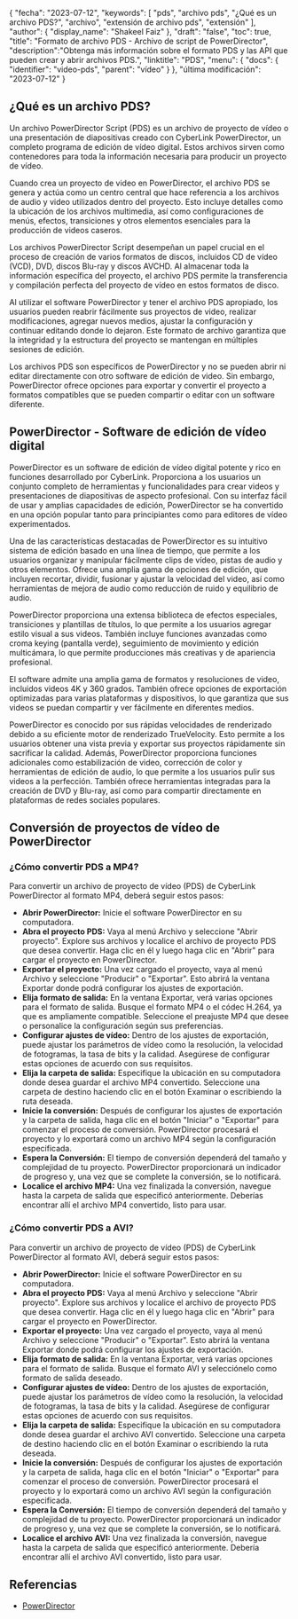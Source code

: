 {
"fecha": "2023-07-12",
  "keywords": [
"pds",
"archivo pds",
"¿Qué es un archivo PDS?",
"archivo",
"extensión de archivo pds",
"extensión"
],
  "author": {
"display_name": "Shakeel Faiz"
},
"draft": "false",
"toc": true,
"title": "Formato de archivo PDS - Archivo de script de PowerDirector",
  "description":"Obtenga más información sobre el formato PDS y las API que pueden crear y abrir archivos PDS.",
"linktitle": "PDS",
  "menu": {
    "docs": {
      "identifier": "video-pds",
"parent": "vídeo"
}
},
"última modificación": "2023-07-12"
}

## ¿Qué es un archivo PDS?

Un archivo PowerDirector Script (PDS) es un archivo de proyecto de vídeo o una presentación de diapositivas creado con CyberLink PowerDirector, un completo programa de edición de vídeo digital. Estos archivos sirven como contenedores para toda la información necesaria para producir un proyecto de vídeo.

Cuando crea un proyecto de video en PowerDirector, el archivo PDS se genera y actúa como un centro central que hace referencia a los archivos de audio y video utilizados dentro del proyecto. Esto incluye detalles como la ubicación de los archivos multimedia, así como configuraciones de menús, efectos, transiciones y otros elementos esenciales para la producción de videos caseros.

Los archivos PowerDirector Script desempeñan un papel crucial en el proceso de creación de varios formatos de discos, incluidos CD de vídeo (VCD), DVD, discos Blu-ray y discos AVCHD. Al almacenar toda la información específica del proyecto, el archivo PDS permite la transferencia y compilación perfecta del proyecto de vídeo en estos formatos de disco.

Al utilizar el software PowerDirector y tener el archivo PDS apropiado, los usuarios pueden reabrir fácilmente sus proyectos de video, realizar modificaciones, agregar nuevos medios, ajustar la configuración y continuar editando donde lo dejaron. Este formato de archivo garantiza que la integridad y la estructura del proyecto se mantengan en múltiples sesiones de edición.

Los archivos PDS son específicos de PowerDirector y no se pueden abrir ni editar directamente con otro software de edición de video. Sin embargo, PowerDirector ofrece opciones para exportar y convertir el proyecto a formatos compatibles que se pueden compartir o editar con un software diferente.

## PowerDirector - Software de edición de vídeo digital

PowerDirector es un software de edición de vídeo digital potente y rico en funciones desarrollado por CyberLink. Proporciona a los usuarios un conjunto completo de herramientas y funcionalidades para crear videos y presentaciones de diapositivas de aspecto profesional. Con su interfaz fácil de usar y amplias capacidades de edición, PowerDirector se ha convertido en una opción popular tanto para principiantes como para editores de vídeo experimentados.

Una de las características destacadas de PowerDirector es su intuitivo sistema de edición basado en una línea de tiempo, que permite a los usuarios organizar y manipular fácilmente clips de vídeo, pistas de audio y otros elementos. Ofrece una amplia gama de opciones de edición, que incluyen recortar, dividir, fusionar y ajustar la velocidad del video, así como herramientas de mejora de audio como reducción de ruido y equilibrio de audio.

PowerDirector proporciona una extensa biblioteca de efectos especiales, transiciones y plantillas de títulos, lo que permite a los usuarios agregar estilo visual a sus videos. También incluye funciones avanzadas como croma keying (pantalla verde), seguimiento de movimiento y edición multicámara, lo que permite producciones más creativas y de apariencia profesional.

El software admite una amplia gama de formatos y resoluciones de video, incluidos videos 4K y 360 grados. También ofrece opciones de exportación optimizadas para varias plataformas y dispositivos, lo que garantiza que sus videos se puedan compartir y ver fácilmente en diferentes medios.

PowerDirector es conocido por sus rápidas velocidades de renderizado debido a su eficiente motor de renderizado TrueVelocity. Esto permite a los usuarios obtener una vista previa y exportar sus proyectos rápidamente sin sacrificar la calidad. Además, PowerDirector proporciona funciones adicionales como estabilización de video, corrección de color y herramientas de edición de audio, lo que permite a los usuarios pulir sus videos a la perfección. También ofrece herramientas integradas para la creación de DVD y Blu-ray, así como para compartir directamente en plataformas de redes sociales populares.

## Conversión de proyectos de vídeo de PowerDirector

### ¿Cómo convertir PDS a MP4?

Para convertir un archivo de proyecto de vídeo (PDS) de CyberLink PowerDirector al formato MP4, deberá seguir estos pasos:

- **Abrir PowerDirector:** Inicie el software PowerDirector en su computadora.
- **Abra el proyecto PDS:** Vaya al menú Archivo y seleccione "Abrir proyecto". Explore sus archivos y localice el archivo de proyecto PDS que desea convertir. Haga clic en él y luego haga clic en "Abrir" para cargar el proyecto en PowerDirector.
- **Exportar el proyecto:** Una vez cargado el proyecto, vaya al menú Archivo y seleccione "Producir" o "Exportar". Esto abrirá la ventana Exportar donde podrá configurar los ajustes de exportación.
- **Elija formato de salida:** En la ventana Exportar, verá varias opciones para el formato de salida. Busque el formato MP4 o el códec H.264, ya que es ampliamente compatible. Seleccione el preajuste MP4 que desee o personalice la configuración según sus preferencias.
- **Configurar ajustes de vídeo:** Dentro de los ajustes de exportación, puede ajustar los parámetros de vídeo como la resolución, la velocidad de fotogramas, la tasa de bits y la calidad. Asegúrese de configurar estas opciones de acuerdo con sus requisitos.
- **Elija la carpeta de salida:** Especifique la ubicación en su computadora donde desea guardar el archivo MP4 convertido. Seleccione una carpeta de destino haciendo clic en el botón Examinar o escribiendo la ruta deseada.
- **Inicie la conversión:** Después de configurar los ajustes de exportación y la carpeta de salida, haga clic en el botón "Iniciar" o "Exportar" para comenzar el proceso de conversión. PowerDirector procesará el proyecto y lo exportará como un archivo MP4 según la configuración especificada.
- **Espera la Conversión:** El tiempo de conversión dependerá del tamaño y complejidad de tu proyecto. PowerDirector proporcionará un indicador de progreso y, una vez que se complete la conversión, se lo notificará.
- **Localice el archivo MP4:** Una vez finalizada la conversión, navegue hasta la carpeta de salida que especificó anteriormente. Deberías encontrar allí el archivo MP4 convertido, listo para usar.

### ¿Cómo convertir PDS a AVI?

Para convertir un archivo de proyecto de vídeo (PDS) de CyberLink PowerDirector al formato AVI, deberá seguir estos pasos:

- **Abrir PowerDirector:** Inicie el software PowerDirector en su computadora.
- **Abra el proyecto PDS:** Vaya al menú Archivo y seleccione "Abrir proyecto". Explore sus archivos y localice el archivo de proyecto PDS que desea convertir. Haga clic en él y luego haga clic en "Abrir" para cargar el proyecto en PowerDirector.
- **Exportar el proyecto:** Una vez cargado el proyecto, vaya al menú Archivo y seleccione "Producir" o "Exportar". Esto abrirá la ventana Exportar donde podrá configurar los ajustes de exportación.
- **Elija formato de salida:** En la ventana Exportar, verá varias opciones para el formato de salida. Busque el formato AVI y selecciónelo como formato de salida deseado.
- **Configurar ajustes de vídeo:** Dentro de los ajustes de exportación, puede ajustar los parámetros de vídeo como la resolución, la velocidad de fotogramas, la tasa de bits y la calidad. Asegúrese de configurar estas opciones de acuerdo con sus requisitos.
- **Elija la carpeta de salida:** Especifique la ubicación en su computadora donde desea guardar el archivo AVI convertido. Seleccione una carpeta de destino haciendo clic en el botón Examinar o escribiendo la ruta deseada.
- **Inicie la conversión:** Después de configurar los ajustes de exportación y la carpeta de salida, haga clic en el botón "Iniciar" o "Exportar" para comenzar el proceso de conversión. PowerDirector procesará el proyecto y lo exportará como un archivo AVI según la configuración especificada.
- **Espera la Conversión:** El tiempo de conversión dependerá del tamaño y complejidad de tu proyecto. PowerDirector proporcionará un indicador de progreso y, una vez que se complete la conversión, se lo notificará.
- **Localice el archivo AVI:** Una vez finalizada la conversión, navegue hasta la carpeta de salida que especificó anteriormente. Debería encontrar allí el archivo AVI convertido, listo para usar.
  

## Referencias
* [PowerDirector](https://en.wikipedia.org/wiki/PowerDirector)


